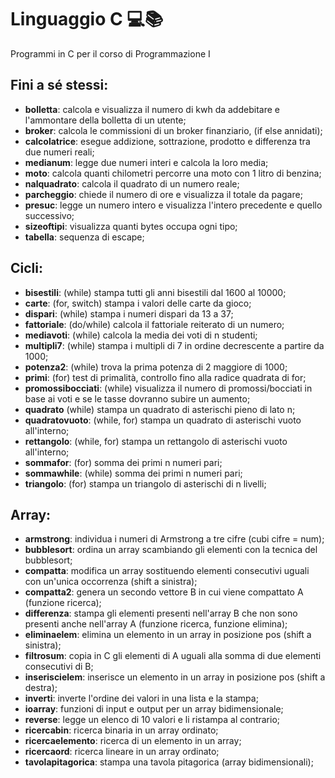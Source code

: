 # Linguaggio C 💻📚
Programmi in C per il corso di Programmazione I

## Fini a sé stessi:
- **bolletta**: calcola e visualizza il numero di kwh da addebitare e l'ammontare della bolletta di un utente;
- **broker**: calcola le commissioni di un broker finanziario, (if else annidati);
- **calcolatrice**: esegue addizione, sottrazione, prodotto e differenza tra due numeri reali;
- **medianum**: legge due numeri interi e calcola la loro media;
- **moto**: calcola quanti chilometri percorre una moto con 1 litro di benzina;
- **nalquadrato**: calcola il quadrato di un numero reale;
- **parcheggio**: chiede il numero di ore e visualizza il totale da pagare;
- **presuc**: legge un numero intero e visualizza l'intero precedente e quello successivo;
- **sizeoftipi**: visualizza quanti bytes occupa ogni tipo;
- **tabella**: sequenza di escape;

## Cicli:
- **bisestili**: (while) stampa tutti gli anni bisestili dal 1600 al 10000;
- **carte**: (for, switch) stampa i valori delle carte da gioco;
- **dispari**: (while) stampa i numeri dispari da 13 a 37;
- **fattoriale**: (do/while) calcola il fattoriale reiterato di un numero;
- **mediavoti**: (while) calcola la media dei voti di n studenti;
- **multipli7**: (while) stampa i multipli di 7 in ordine decrescente a partire da 1000;
- **potenza2**: (while) trova la prima potenza di 2 maggiore di 1000;
- **primi**: (for) test di primalità, controllo fino alla radice quadrata di for;
- **promossibocciati**: (while) visualizza il numero di promossi/bocciati in base ai voti e se le tasse dovranno subire un aumento;
- **quadrato** (while) stampa un quadrato di asterischi pieno di lato n;
- **quadratovuoto**: (while, for) stampa un quadrato di asterischi vuoto all'interno;
- **rettangolo**: (while, for) stampa un rettangolo di asterischi vuoto all'interno;
- **sommafor**: (for) somma dei primi n numeri pari;
- **sommawhile**: (while) somma dei primi n numeri pari;
- **triangolo**: (for) stampa un triangolo di asterischi di n livelli;

## Array:
- **armstrong**: individua i numeri di Armstrong a tre cifre (cubi cifre = num); 
- **bubblesort**: ordina un array scambiando gli elementi con la tecnica del bubblesort;
- **compatta**: modifica un array sostituendo elementi consecutivi uguali con un'unica occorrenza (shift a sinistra);
- **compatta2**: genera un secondo vettore B in cui viene compattato A (funzione ricerca);
- **differenza**: stampa gli elementi presenti nell'array B che non sono presenti anche nell'array A (funzione ricerca, funzione elimina);
- **eliminaelem**: elimina un elemento in un array in posizione pos (shift a sinistra);
- **filtrosum**: copia in C gli elementi di A uguali alla somma di due elementi consecutivi di B;
- **inseriscielem**: inserisce un elemento in un array in posizione pos (shift a destra);
- **inverti**: inverte l'ordine dei valori in una lista e la stampa;
- **ioarray**: funzioni di input e output per un array bidimensionale;
- **reverse**: legge un elenco di 10 valori e li ristampa al contrario;
- **ricercabin**: ricerca binaria in un array ordinato;
- **ricercaelemento**: ricerca di un elemento in un array;
- **ricercaord**: ricerca lineare in un array ordinato;
- **tavolapitagorica**: stampa una tavola pitagorica (array bidimensionali);
